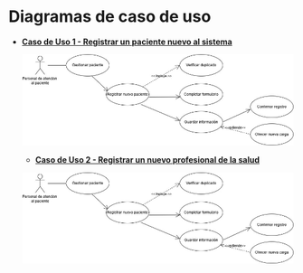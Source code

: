 # Diagramas de caso de uso

  * [**Caso de Uso 1 - Registrar un paciente nuevo al sistema**](https://drive.google.com/file/d/1gqbKxbKr99smZwZoad9d3zYGZxz_ZBoZ/view?usp=sharing)

     ![CasoUSo1](imagenes/012_CasoUso_PacienteNuevo_UML.jpg)

      * [**Caso de Uso 2 - Registrar un nuevo profesional de la salud**](https://drive.google.com/file/d/1gqbKxbKr99smZwZoad9d3zYGZxz_ZBoZ/view?usp=sharing)

     ![CasoUSo1](imagenes/012_CasoUso_PacienteNuevo_UML.jpg)
